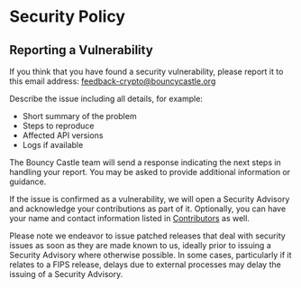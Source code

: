 # Security Policy

## Reporting a Vulnerability

If you think that you have found a security vulnerability, please report it to this email address: [feedback-crypto@bouncycastle.org](mailto:feedback-crypto@bouncycastle.org)

Describe the issue including all details, for example: 
* Short summary of the problem
* Steps to reproduce
* Affected API versions
* Logs if available 

The Bouncy Castle team will send a response indicating the next steps in handling your report. You may be asked to provide additional information or guidance. 

If the issue is confirmed as a vulnerability, we will open a Security Advisory and acknowledge your contributions as part of it. Optionally, you can have your name and contact information listed in [Contributors](https://www.bouncycastle.org/contributors.html) as well. 

Please note we endeavor to issue patched releases that deal with security issues as soon as they are made known to us, ideally prior to issuing a Security Advisory where otherwise possible. In some cases, particularly if it relates to a FIPS release, delays due to external processes may delay the issuing of a Security Advisory. 
